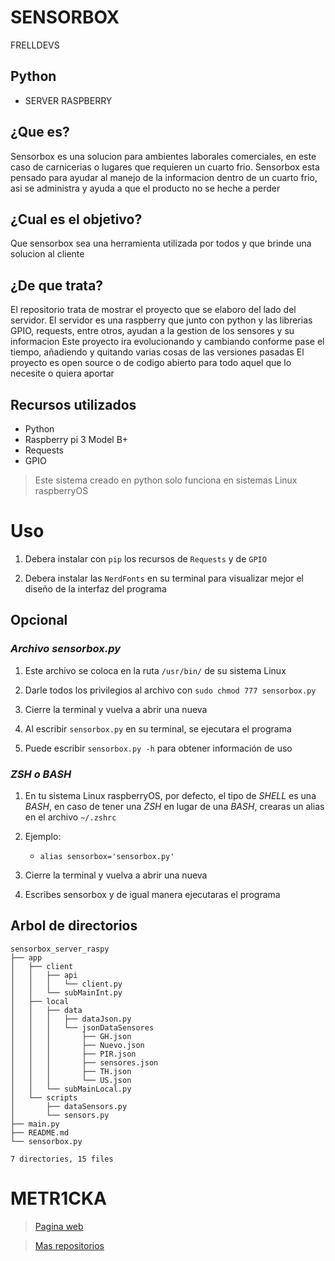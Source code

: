 # SENSORBOX

FRELLDEVS

## Python

* SERVER RASPBERRY

## ¿Que es?
Sensorbox es una solucion para ambientes laborales comerciales, en este caso de carnicerias o lugares que requieren un cuarto frio.
Sensorbox esta pensado para ayudar al manejo de la informacion dentro de un cuarto frio, asi se administra y ayuda a que el producto no se heche a perder

## ¿Cual es el objetivo?
Que sensorbox sea una herramienta utilizada por todos y que brinde una solucion al cliente

## ¿De que trata?
El repositorio trata de mostrar el proyecto que se elaboro del lado del servidor.
El servidor es una raspberry que junto con python y las librerias GPIO, requests, entre otros, ayudan a la gestion de los sensores y su informacion
Este proyecto ira evolucionando y cambiando conforme pase el tiempo, añadiendo y quitando varias cosas de las versiones pasadas
El proyecto es open source o de codigo abierto para todo aquel que lo necesite o quiera aportar

## Recursos utilizados

* Python
* Raspberry pi 3 Model B+
* Requests
* GPIO

> Este sistema creado en python solo funciona en sistemas Linux raspberryOS

# Uso

1. Debera instalar con `pip` los recursos de `Requests` y de `GPIO`

2. Debera instalar las `NerdFonts` en su terminal para visualizar mejor el diseño de la interfaz del programa

## Opcional

### *Archivo sensorbox.py*

1. Este archivo se coloca en la ruta `/usr/bin/` de su sistema Linux

2. Darle todos los privilegios al archivo con `sudo chmod 777 sensorbox.py`

3. Cierre la terminal y vuelva a abrir una nueva

4. Al escribir `sensorbox.py` en su terminal, se ejecutara el programa

5. Puede escribir `sensorbox.py -h` para obtener información de uso

### *ZSH o BASH*

1. En tu sistema Linux raspberryOS, por defecto, el tipo de *SHELL* es una *BASH*, en caso de tener una *ZSH* en lugar de una *BASH*, crearas un alias en el archivo `~/.zshrc`

2. Ejemplo:
    * `alias sensorbox='sensorbox.py'`

3. Cierre la terminal y vuelva a abrir una nueva

4. Escribes sensorbox y de igual manera ejecutaras el programa

## Arbol de directorios

```
sensorbox_server_raspy
├── app
│   ├── client
│   │   ├── api
│   │   │   └── client.py
│   │   └── subMainInt.py
│   ├── local
│   │   ├── data
│   │   │   ├── dataJson.py
│   │   │   └── jsonDataSensores
│   │   │       ├── GH.json
│   │   │       ├── Nuevo.json
│   │   │       ├── PIR.json
│   │   │       ├── sensores.json
│   │   │       ├── TH.json
│   │   │       └── US.json
│   │   └── subMainLocal.py
│   └── scripts
│       ├── dataSensors.py
│       └── sensors.py
├── main.py
├── README.md
└── sensorbox.py

7 directories, 15 files
```

# **METR1CKA**

> [Pagina web](https://metr1cka.github.io "Visitanos en DevBlogs")

> [Mas repositorios](https://github.com/METR1CKA "Mi perfil")
